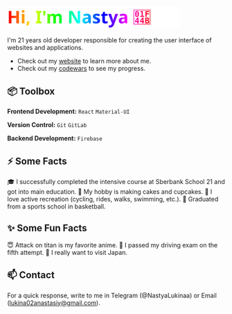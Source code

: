 ### ![Hi, I'm Nastya](./greeting.svg)

I'm 21 years old developer responsible for creating the user interface of websites and applications.

- Check out my [website](#) to learn more about me.
- Check out my [codewars](https://www.codewars.com/users/Anastasia1ukina) to see my progress.

## 📦 Toolbox

**Frontend Development:** `React` `Material-UI`
 
**Version Control:** `Git` `GitLab`

**Backend Development:** `Firebase` 

## ⚡ Some Facts 

🎓 I successfully completed the intensive course at Sberbank School 21 and got into main education.
🍰 My hobby is making cakes and cupcakes.
🚴 I love active recreation (cycling, rides, walks, swimming, etc.).
🏀 Graduated from a sports school in basketball.

## ✨ Some Fun Facts 

😇 Attack on titan is my favorite anime.
🚗 I passed my driving exam on the fifth attempt.
🏯 I really want to visit Japan.

## 📫 Contact

For a quick response, write to me in Telegram (@NastyaLukinaa) or Email (lukina02anastasiy@gmail.com).
